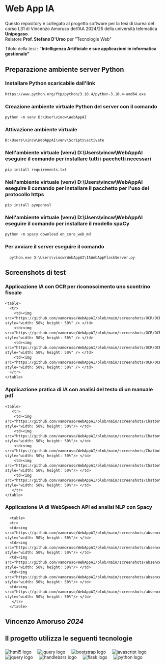 <h1 align="left">Web App IA </h1>

###

<p align="left">Questo repository è collegato al progetto software per la tesi di laurea del corso L31 di Vincenzo Amoruso dell'AA 2024/25 della università telematica <b>Unipegaso</b>. <br/>Relatore <b>Prof. Stefano D&apos;Urso</b> per &quot;Tecnologie Web&quot;</p>
<p align="left">Titolo della tesi : <b>&quot;Intelligenza Artificiale e sue applicazioni in informatica gestionale&quot;</b></p>


## Preparazione ambiente server Python

### Installare Python scaricabile dall'link 
    https://www.python.org/ftp/python/3.10.4/python-3.10.4-amd64.exe
### Creazione ambiente virtuale Python del server con il comando
    python -m venv D:\User\vincw\WebAppAI
### Attivazione ambiente virtuale 
    D:\Users\vincw\WebAppAI\venv\Scripts\activate 
### Nell'ambiente virtuale (venv) D:\Users\vincw\WebAppAI  eseguire il comando per installare tutti i pacchetti necessari
    pip install requirements.txt 
### Nell'ambiente virtuale (venv) D:\Users\vincw\WebAppAI  eseguire il comando per installare il pacchetto per l'uso del protocollo https
    pip install pyopenssl 
### Nell'ambiente virtuale (venv) D:\Users\vincw\WebAppAI  eseguire il comando per installare il modello spaCy
    python -m spacy download en_core_web_md
### Per avviare il server eseguire il comando
````
  python.exe D:\Users\vincw\WebAppAI\IAWebAppFlaskServer.py
````

## Screenshots di test

### Applicazione IA con OCR per riconoscimento uno scontrino fiscale
    
    <table>
      <tr>
        <td><img src="https://github.com/vamoruso/WebAppAI/blob/main/screenshots/OCR/OCR_screen_1_1.png" style="width: 50%; height: 50%" /> </td>
        <td><img src="https://github.com/vamoruso/WebAppAI/blob/main/screenshots/OCR/OCR_screen_1.png" style="width: 50%; height: 50%" /> </td>
        <td><img src="https://github.com/vamoruso/WebAppAI/blob/main/screenshots/OCR/OCR_screen_2.png" style="width: 50%; height: 50%" /> </td>
        <td><img src="https://github.com/vamoruso/WebAppAI/blob/main/screenshots/OCR/OCR_screen_3.png" style="width: 50%; height: 50%" /> </td>
      </tr>  
    </table>
### Applicazione pratica di IA con analisi del testo di un manuale pdf
    <table>
       <tr>
        <td><img src="https://github.com/vamoruso/WebAppAI/blob/main/screenshots/Chatbot/Chatbot_screen1.png" style="width: 50%; height: 50%"/> </td>
        <td><img src="https://github.com/vamoruso/WebAppAI/blob/main/screenshots/Chatbot/Chatbot_screen2.png" style="width: 50%; height: 50%"/> </td>
        <td><img src="https://github.com/vamoruso/WebAppAI/blob/main/screenshots/Chatbot/Chatbot_screen3.png" style="width: 50%; height: 50%"/> </td>
        <td><img src="https://github.com/vamoruso/WebAppAI/blob/main/screenshots/Chatbot/Chatbot_screen4.png" style="width: 50%; height: 50%"/> </td>
        <td><img src="https://github.com/vamoruso/WebAppAI/blob/main/screenshots/Chatbot/Chatbot_screen5.png" style="width: 50%; height: 50%"/> </td>
       </tr>
    </table>  
### Applicazione IA di WebSpeech API ed analisi NLP con Spacy
      <table>
      <tr>
      <td><img src="https://github.com/vamoruso/WebAppAI/blob/main/screenshots/absences_vocal_command/AssenzeDaComandoVocale_screen1.png" style="width: 50%; height: 50%"/> </td>
      <td><img src="https://github.com/vamoruso/WebAppAI/blob/main/screenshots/absences_vocal_command/AssenzeDaComandoVocale_screen2.png" style="width: 50%; height: 50%"/> </td>
      <td><img src="https://github.com/vamoruso/WebAppAI/blob/main/screenshots/absences_vocal_command/AssenzeDaComandoVocale_screen3.png" style="width: 50%; height: 50%"/> </td>
      <td><img src="https://github.com/vamoruso/WebAppAI/blob/main/screenshots/absences_vocal_command/AssenzeDaComandoVocale_screen4.png" style="width: 50%; height: 50%"/> </td>
      <td><img src="https://github.com/vamoruso/WebAppAI/blob/main/screenshots/absences_vocal_command/AssenzeDaComandoVocale_screen5.png" style="width: 50%; height: 50%"/> </td>  
       </tr>  
      </table>   

###

<h2 align="left">Vincenzo Amoruso <cite>2024</cite></h2>

###

<h2 align="left">Il progetto utilizza le seguenti tecnologie</h2>

###

<div align="left">
  <img src="https://cdn.jsdelivr.net/gh/devicons/devicon/icons/html5/html5-original.svg" height="40" alt="html5 logo"  />
  <img width="12" />
  <img src="https://cdn.jsdelivr.net/gh/devicons/devicon/icons/css3/css3-original.svg" height="40" alt="jquery logo"  />
  <img width="12" />
  <img src="https://cdn.jsdelivr.net/gh/devicons/devicon/icons/bootstrap/bootstrap-original.svg" height="40" alt="bootstrap logo"  />
  <img width="12" />
  <img src="https://cdn.jsdelivr.net/gh/devicons/devicon/icons/javascript/javascript-original.svg" height="40" alt="javascript logo"  />
  <img width="12" />
  <img src="https://cdn.jsdelivr.net/gh/devicons/devicon/icons/jquery/jquery-original.svg" height="40" alt="jquery logo"  />
  <img width="12" />
  <img src="https://cdn.jsdelivr.net/gh/devicons/devicon/icons/handlebars/handlebars-original.svg" height="40" alt="handlebars logo"  />
  <img width="12" />
  <img src="https://cdn.jsdelivr.net/gh/devicons/devicon/icons/flask/flask-original.svg" height="40" alt="flask logo"  />
  <img width="12" />
  <img src="https://cdn.jsdelivr.net/gh/devicons/devicon/icons/python/python-original.svg" height="40" alt="python logo"  />
</div>

###
